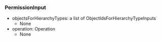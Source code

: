 ### PermissionInput
- objectsForHierarchyTypes: a list of ObjectIdsForHierarchyTypeInputs
  - None
- operation: Operation
  - None
